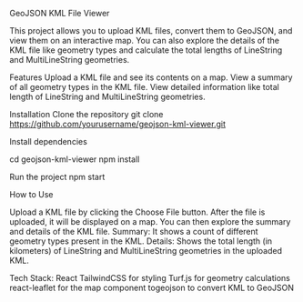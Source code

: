 GeoJSON KML File Viewer

This project allows you to upload KML files, convert them to GeoJSON, and view them on an interactive map. You can also explore the details of the KML file like geometry types and calculate the total lengths of LineString and MultiLineString geometries.

Features
Upload a KML file and see its contents on a map.
View a summary of all geometry types in the KML file.
View detailed information like total length of LineString and MultiLineString geometries.


Installation
Clone the repository
git clone https://github.com/yourusername/geojson-kml-viewer.git

Install dependencies

cd geojson-kml-viewer
npm install

Run the project
npm start


How to Use

Upload a KML file by clicking the Choose File button.
After the file is uploaded, it will be displayed on a map. You can then explore the summary and details of the KML file.
Summary: It shows a count of different geometry types present in the KML.
Details: Shows the total length (in kilometers) of LineString and MultiLineString geometries in the uploaded KML.


Tech Stack:
React
TailwindCSS for styling
Turf.js for geometry calculations
react-leaflet for the map component
togeojson to convert KML to GeoJSON
